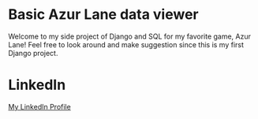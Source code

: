 # Basic Azur Lane data viewer

Welcome to my side project of Django and SQL for my favorite game, Azur Lane!
Feel free to look around and make suggestion since this is my first Django project.

# LinkedIn

[My LinkedIn Profile](https://www.linkedin.com/in/watcharapon-thossaruksa-661470259/?trk=public_profile-settings_edit-profile-content&originalSubdomain=au)
